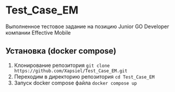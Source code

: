 # Test_Case_EM
Выполненное тестовое задание на позицию Junior GO Developer компании Effective Mobile



## Установка (docker compose)
1. Клонирование репозитория
```git clone https://github.com/Xapsiel/Test_Case_EM.git```
2. Переходим в директорию репозитория
```cd Test_Case_EM```
3. Запуск docker compose файла
```docker compose up```


